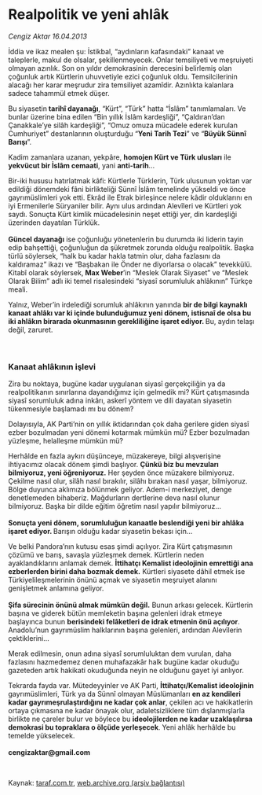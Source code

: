 # Realpolitik ve yeni ahlâk

*Cengiz Aktar 16.04.2013*

<div class="yazi"><p>İddia ve ikaz mealen şu: İstikbal, “aydınların kafasındaki” kanaat ve taleplerle, makul de olsalar, şekillenmeyecek. Onlar temsiliyeti ve meşruiyeti olmayan azınlık. Son on yıldır demokrasinin derecesini belirlemiş olan çoğunluk artık Kürtlerin uhuvvetiyle ezici çoğunluk oldu. Temsilcilerinin alacağı her karar meşrudur zira temsiliyet azamîdir. Azınlıkta kalanlara sadece tahammül etmek düşer. </p>
<p>Bu<b> </b>siyasetin<b> tarihî dayanağı</b>, “Kürt”, “Türk” hatta “İslâm” tanımlamaları. Ve bunlar üzerine bina edilen “Bin yıllık İslâm kardeşliği”, “Çaldıran’dan Çanakkale’ye silâh kardeşliği”, “Omuz omuza mücadele ederek kurulan Cumhuriyet” destanlarının oluşturduğu “<b>Yeni Tarih Tezi</b>” ve “<b>Büyük Sünnî Barışı</b>”. </p>
<p>Kadim zamanlara uzanan, yekpâre, <b>homojen Kürt ve Türk ulusları</b> ile <b>yekvücut bir İslâm cemaati</b>, yani <b>anti-tarih</b>...</p>
<p>Bir-iki hususu hatırlatmak kâfi: Kürtlerle Türklerin, Türk ulusunun yoktan var edildiği dönemdeki fâni birlikteliği Sünnî İslâm temelinde yükseldi ve önce gayrımüslimleri yok etti. Ekrâd ile Etrak birleşince nelere kâdir olduklarını en iyi Ermenilerle Süryaniler bilir. Aynı ulus ardından Alevîleri ve Kürtleri yok saydı. Sonuçta Kürt kimlik mücadelesinin neşet ettiği yer, din kardeşliği üzerinden dayatılan Türklük.<br/><br/><b>Güncel dayanağı</b> ise çoğunluğu yönetenlerin bu durumda iki liderin tayin edip bahşettiği, çoğunluğun da şükretmek zorunda olduğu realpolitik. Başka türlü söylersek, “halk bu kadar hakla tatmin olur, daha fazlasını da kaldıramaz” ikazı ve “Başbakan ile Önder ne diyorlarsa o olacak” tevekkülü. Kitabî olarak söylersek,<b> Max Weber</b>’in “Meslek Olarak Siyaset” ve “Meslek Olarak Bilim” adlı iki temel risalesindeki “siyasî sorumluluk ahlâkının” Türkçe meali. </p>
<p>Yalnız,<b> </b>Weber’in irdelediği<b> </b>sorumluk ahlâkının yanında <b>bir de bilgi kaynaklı kanaat ahlâkı var ki içinde bulunduğumuz yeni dönem, istisnaî de olsa bu iki ahlâkın birarada okunmasının gerekliliğine işaret ediyor. </b>Bu, aydın telaşı değil, zaruret.<br/><br/><br/></p>
<h3>Kanaat ahlâkının işlevi</h3>
<p>Zira bu noktaya, bugüne kadar uygulanan siyasî gerçekçiliğin ya da realpolitikanın sınırlarına dayandığımız için gelmedik mi? Kürt çatışmasında siyasî sorumluluk adına inkârı, askerî yöntem ve dili dayatan siyasetin tükenmesiyle başlamadı mı bu dönem? </p>
<p>Dolayısıyla, AK Parti’nin on yıllık iktidarından çok daha gerilere giden siyasî ezber bozulmadan yeni dönemi kotarmak mümkün mü? Ezber bozulmadan yüzleşme, helalleşme mümkün mü? </p>
<p>Herhâlde en fazla aykırı düşünceye, müzakereye, bilgi alışverişine ihtiyacımız olacak dönem şimdi başlıyor. <b>Çünkü biz bu mevzuları bilmiyoruz, yeni öğreniyoruz.</b> Her şeyden önce müzakere bilmiyoruz. Çekilme nasıl olur, silâh nasıl bırakılır, silâhı bırakan nasıl yaşar, bilmiyoruz. Bölge duyunca aklımıza bölünmek geliyor. Adem-i merkeziyet, denge denetlemeden bihaberiz. Mağdurların dertlerine deva nasıl olunur bilmiyoruz. Başka bir dilde eğitim öğretim nasıl yapılır bilmiyoruz...<br/><br/><b>Sonuçta yeni dönem, sorumluluğun kanaatle beslendiği yeni bir ahlâka işaret ediyor. </b>Barışın olduğu kadar siyasetin bekası için...</p>
<p>Ve belki Pandora’nın kutusu esas şimdi açılıyor. Zira Kürt çatışmasının çözümü ve barış, savaşla yüzleşmek demek. Kürtlerin neden ayaklandıklarını anlamak demek. <b>İttihatçı Kemalist ideolojinin emrettiği ana ezberlerden birini daha bozmak demek.</b> Kürtleri siyasete dâhil etmek ise Türkiyelileşmelerinin önünü açmak ve siyasetin meşruiyet alanını genişletmek anlamına geliyor.<br/><br/><b>Şifa sürecinin önünü almak mümkün değil.</b> Bunun arkası gelecek. Kürtlerin başına ve giderek bütün memleketin başına gelenleri idrak etmeye başlayınca bunun <b>berisindeki felâketleri de idrak etmenin önü açılıyor</b>. Anadolu’nun gayrımüslim halklarının başına gelenleri, ardından Alevîlerin çektiklerini...</p>
<p>Merak edilmesin, onun adına siyasî sorumluluktan dem vurulan, daha fazlasını hazmedemez denen muhafazakâr halk bugüne kadar okuduğu gazeteden artık hakikati okuduğunda neyin ne olduğunu gayet iyi anlıyor. </p>
<p>Tekrarda fayda var. Mütedeyyinler ve AK Parti, <b>İttihatçı/Kemalist ideolojinin</b> gayrımüslimleri, Türk ya da Sünnî olmayan Müslümanları <b>en az kendileri kadar gayrımeşrulaştırdığını ne kadar çok anlar</b>, çekilen acı ve hakikatlerin ortaya çıkmasına ne kadar önayak olur, adaletsizliklere tüm dışlanmışlarla birlikte ne çareler bulur ve böylece bu <b>ideolojilerden ne kadar uzaklaşılırsa demokrasi bu topraklara o ölçüde yerleşecek</b>.<b> </b>Yeni ahlâk herhâlde bu temelde yükselecek.<br/><br/><b>cengizaktar@gmail.com</b></p>
<p> </p>
</div>

Kaynak: [taraf.com.tr](http://www.taraf.com.tr:80/cengiz-aktar/makale-realpolitik-ve-yeni-ahlak.htm), [web.archive.org (arşiv bağlantısı)](http://web.archive.org/web/20130618065439/http://www.taraf.com.tr:80/cengiz-aktar/makale-realpolitik-ve-yeni-ahlak.htm)
